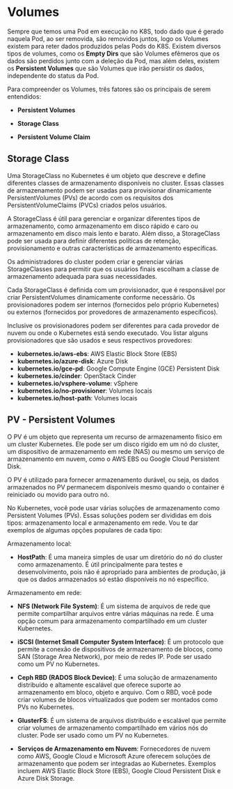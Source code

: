# Volumes

Sempre que temos uma Pod em execução no K8S, todo dado que é gerado naquela Pod, ao ser removida, são removidos juntos, logo os Volumes existem para reter dados produzidos pelas Pods do K8S.
Existem diversos tipos de volumes, como os **Empty Dirs** que são Volumes efêmeros que os dados são perdidos junto com a deleção da Pod, mas além deles, existem os **Persistent Volumes** que são Volumes que irão persistir os dados, independente do status da Pod.

Para compreender os Volumes, três fatores são os principais de serem entendidos:

- **Persistent Volumes**

- **Storage Class**

- **Persistent Volume Claim**

## Storage Class

Uma StorageClass no Kubernetes é um objeto que descreve e define diferentes classes de armazenamento disponíveis no cluster. Essas classes de armazenamento podem ser usadas para provisionar dinamicamente PersistentVolumes (PVs) de acordo com os requisitos dos PersistentVolumeClaims (PVCs) criados pelos usuários.

A StorageClass é útil para gerenciar e organizar diferentes tipos de armazenamento, como armazenamento em disco rápido e caro ou armazenamento em disco mais lento e barato. Além disso, a StorageClass pode ser usada para definir diferentes políticas de retenção, provisionamento e outras características de armazenamento específicas.

Os administradores do cluster podem criar e gerenciar várias StorageClasses para permitir que os usuários finais escolham a classe de armazenamento adequada para suas necessidades.

Cada StorageClass é definida com um provisionador, que é responsável por criar PersistentVolumes dinamicamente conforme necessário. Os provisionadores podem ser internos (fornecidos pelo próprio Kubernetes) ou externos (fornecidos por provedores de armazenamento específicos).

Inclusive os provisionadores podem ser diferentes para cada provedor de nuvem ou onde o Kubernetes está sendo executado. Vou listar alguns provisionadores que são usados e seus respectivos provedores:

- **kubernetes.io/aws-ebs**: AWS Elastic Block Store (EBS)
- **kubernetes.io/azure-disk**: Azure Disk
- **kubernetes.io/gce-pd**: Google Compute Engine (GCE) Persistent Disk
- **kubernetes.io/cinder**: OpenStack Cinder
- **kubernetes.io/vsphere-volume**: vSphere
- **kubernetes.io/no-provisioner**: Volumes locais
- **kubernetes.io/host-path**: Volumes locais

## PV - Persistent Volumes

O PV é um objeto que representa um recurso de armazenamento físico em um cluster Kubernetes. Ele pode ser um disco rígido em um nó do cluster, um dispositivo de armazenamento em rede (NAS) ou mesmo um serviço de armazenamento em nuvem, como o AWS EBS ou Google Cloud Persistent Disk.

O PV é utilizado para fornecer armazenamento durável, ou seja, os dados armazenados no PV permanecem disponíveis mesmo quando o container é reiniciado ou movido para outro nó.

No Kubernetes, você pode usar várias soluções de armazenamento como Persistent Volumes (PVs). Essas soluções podem ser divididas em dois tipos: armazenamento local e armazenamento em rede. Vou te dar exemplos de algumas opções populares de cada tipo:

Armazenamento local:

- **HostPath**: É uma maneira simples de usar um diretório do nó do cluster como armazenamento. É útil principalmente para testes e desenvolvimento, pois não é apropriado para ambientes de produção, já que os dados armazenados só estão disponíveis no nó específico.

Armazenamento em rede:

- **NFS (Network File System)**: É um sistema de arquivos de rede que permite compartilhar arquivos entre várias máquinas na rede. É uma opção comum para armazenamento compartilhado em um cluster Kubernetes.

- **iSCSI (Internet Small Computer System Interface)**: É um protocolo que permite a conexão de dispositivos de armazenamento de blocos, como SAN (Storage Area Network), por meio de redes IP. Pode ser usado como um PV no Kubernetes.

- **Ceph RBD (RADOS Block Device)**: É uma solução de armazenamento distribuído e altamente escalável que oferece suporte ao armazenamento em bloco, objeto e arquivo. Com o RBD, você pode criar volumes de blocos virtualizados que podem ser montados como PVs no Kubernetes.

- **GlusterFS**: É um sistema de arquivos distribuído e escalável que permite criar volumes de armazenamento compartilhado em vários nós do cluster. Pode ser usado como um PV no Kubernetes.

- **Serviços de Armazenamento em Nuvem**: Fornecedores de nuvem como AWS, Google Cloud e Microsoft Azure oferecem soluções de armazenamento que podem ser integradas ao Kubernetes. Exemplos incluem AWS Elastic Block Store (EBS), Google Cloud Persistent Disk e Azure Disk Storage.
